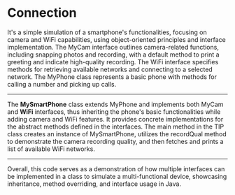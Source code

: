 # Connection
<p>It's a simple simulation of a smartphone's functionalities, focusing on camera and WiFi capabilities, using object-oriented principles and interface implementation. The MyCam interface outlines camera-related functions, including snapping photos and recording, with a default method to print a greeting and indicate high-quality recording. The WiFi interface specifies methods for retrieving available networks and connecting to a selected network. The MyPhone class represents a basic phone with methods for calling a number and picking up calls.</p>
<hr>
<p>The <b>MySmartPhone</b> class extends MyPhone and implements both MyCam and <b>WiFi</b> interfaces, thus inheriting the phone's basic functionalities while adding camera and WiFi features. It provides concrete implementations for the abstract methods defined in the interfaces. The main method in the TIP class creates an instance of MySmartPhone, utilizes the recordQual method to demonstrate the camera recording quality, and then fetches and prints a list of available WiFi networks.</p>
<hr>
<p>Overall, this code serves as a demonstration of how multiple interfaces can be implemented in a class to simulate a multi-functional device, showcasing inheritance, method overriding, and interface usage in Java.</p>
